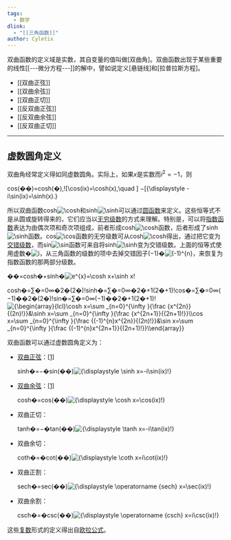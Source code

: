 ```yaml
---
tags:
  - 数学
dlink:
  - "[[三角函数]]"
author: Cyletix
---
```

双曲函数的定义域是实数，其自变量的值叫做[双曲角]。双曲函数出现于某些重要的线性[[---微分方程---]]的解中，譬如说定义[悬链线]和[拉普拉斯方程]。

- [[双曲正弦]]
- [[双曲余弦]]
- [[双曲正切]]
- [[反双曲正弦]]
- [[反双曲余弦]]
- [[反双曲正切]]




---
## 虚数圆角定义

双曲角经常定义得如同虚数圆角。实际上，如果$x$是实数而$i^{2}=-1$，则

cos⁡(��)=cosh⁡(�),![\cos(ix)=\cosh(x),\quad ] −[{\displaystyle -i\sin(ix)=\sinh(x).}

所以双曲函数cosh![\cosh ](https://wikimedia.org/api/rest_v1/media/math/render/svg/011ccafd311d38f9bbc0fcf3f7b13f7d81469d84)和sinh![\sinh ](https://wikimedia.org/api/rest_v1/media/math/render/svg/bb6649e190c30e91b280cc02b27acdfe00055e58)可以通过[圆函数](https://zh.wikipedia.org/wiki/%E4%B8%89%E8%A7%92%E5%87%BD%E6%95%B8 "三角函数")来定义。这些恒等式不是从圆或旋转得来的，它们应当以[无穷级数](https://zh.wikipedia.org/wiki/%E6%97%A0%E7%A9%B7%E7%BA%A7%E6%95%B0 "无穷级数")的方式来理解。特别是，可以将[指数函数](https://zh.wikipedia.org/wiki/%E6%8C%87%E6%95%B8%E5%87%BD%E6%95%B8 "指数函数")表达为由偶次项和奇次项组成，前者形成cosh![\cosh ](https://wikimedia.org/api/rest_v1/media/math/render/svg/011ccafd311d38f9bbc0fcf3f7b13f7d81469d84)函数，后者形成了sinh![\sinh ](https://wikimedia.org/api/rest_v1/media/math/render/svg/bb6649e190c30e91b280cc02b27acdfe00055e58)函数。cos![\cos](https://wikimedia.org/api/rest_v1/media/math/render/svg/e473a3de151d75296f141f9f482fe59d582a7509)函数的无穷级数可从cosh![\cosh ](https://wikimedia.org/api/rest_v1/media/math/render/svg/011ccafd311d38f9bbc0fcf3f7b13f7d81469d84)得出，通过把它变为[交错级数](https://zh.wikipedia.org/wiki/%E4%BA%A4%E9%94%99%E7%BA%A7%E6%95%B0 "交错级数")，而sin![\sin](https://wikimedia.org/api/rest_v1/media/math/render/svg/ee55beec18afd710e7ab767964b915b020c65093)函数可来自将sinh![\sinh ](https://wikimedia.org/api/rest_v1/media/math/render/svg/bb6649e190c30e91b280cc02b27acdfe00055e58)变为交错级数。上面的恒等式使用虚数�![i](https://wikimedia.org/api/rest_v1/media/math/render/svg/add78d8608ad86e54951b8c8bd6c8d8416533d20)，从三角函数的级数的项中去掉交错因子(−1)�![(-1)^{n}](https://wikimedia.org/api/rest_v1/media/math/render/svg/c490525b94310eb9d66c0282f8d28f652af9f40a)，来恢复为指数函数的那两部分级数。

��=cosh⁡�+sinh⁡�![e^{x}=\cosh x+\sinh x\!](https://wikimedia.org/api/rest_v1/media/math/render/svg/7ef3dd9fbc015a3500fb07ab58776847c046afcf)

cosh⁡�=∑�=0∞�2�(2�)!sinh⁡�=∑�=0∞�2�+1(2�+1)!cos⁡�=∑�=0∞(−1)��2�(2�)!sin⁡�=∑�=0∞(−1)��2�+1(2�+1)!![{\begin{array}{lcl}\cosh x=\sum _{n=0}^{\infty }{\frac {x^{2n}}{(2n)!}}&\sinh x=\sum _{n=0}^{\infty }{\frac {x^{2n+1}}{(2n+1)!}}\\\cos x=\sum _{n=0}^{\infty }{\frac {(-1)^{n}x^{2n}}{(2n)!}}&\sin x=\sum _{n=0}^{\infty }{\frac {(-1)^{n}x^{2n+1}}{(2n+1)!}}\\\end{array}}](https://wikimedia.org/api/rest_v1/media/math/render/svg/9efa3ddb6f2d2291994022443bd1354bdfee46e7)

双曲函数可以通过虚数圆角定义为：

- [双曲正弦](https://zh.wikipedia.org/wiki/%E9%9B%99%E6%9B%B2%E6%AD%A3%E5%BC%A6 "双曲正弦")：[[1]](https://zh.wikipedia.org/wiki/%E5%8F%8C%E6%9B%B2%E5%87%BD%E6%95%B0#cite_note-:1-2)
    
    sinh⁡�=−�sin⁡(��)![{\displaystyle \sinh x=-i\sin(ix)\!}](https://wikimedia.org/api/rest_v1/media/math/render/svg/e7f4c4e4a1911b5ea220f6af8c12c5929faedfdb)
    
- [双曲余弦](https://zh.wikipedia.org/wiki/%E9%9B%99%E6%9B%B2%E9%A4%98%E5%BC%A6 "双曲余弦")：[[1]](https://zh.wikipedia.org/wiki/%E5%8F%8C%E6%9B%B2%E5%87%BD%E6%95%B0#cite_note-:1-2)
    
    cosh⁡�=cos⁡(��)![{\displaystyle \cosh x=\cos(ix)\!}](https://wikimedia.org/api/rest_v1/media/math/render/svg/6ac4a7d415b82daadea67af53bfd78be181e2642)
    
- 双曲正切：
    
    tanh⁡�=−�tan⁡(��)![{\displaystyle \tanh x=-i\tan(ix)\!}](https://wikimedia.org/api/rest_v1/media/math/render/svg/256dea1b9468807e0ae774dec0beba61fe8a3813)
    
- 双曲余切：
    
    coth⁡�=�cot⁡(��)![{\displaystyle \coth x=i\cot(ix)\!}](https://wikimedia.org/api/rest_v1/media/math/render/svg/32d98b444d957de5da949f8ed62a13abc1cf498a)
    
- 双曲正割：
    
    sech⁡�=sec⁡(��)![{\displaystyle \operatorname {sech} x=\sec(ix)\!}](https://wikimedia.org/api/rest_v1/media/math/render/svg/e01b2ff7873bc938b3c655624a4292cdf7ef0fd2)
    
- 双曲余割：
    
    csch⁡�=�csc⁡(��)![{\displaystyle \operatorname {csch} x=i\csc(ix)\!}](https://wikimedia.org/api/rest_v1/media/math/render/svg/e3a91e6cde678f1c80c3d6e42fcf568022cd45e4)
    

这些[复数](https://zh.wikipedia.org/wiki/%E5%A4%8D%E6%95%B0_(%E6%95%B0%E5%AD%A6) "复数 (数学)")形式的定义得出自[欧拉公式](https://zh.wikipedia.org/wiki/%E6%AC%A7%E6%8B%89%E5%85%AC%E5%BC%8F "欧拉公式")。